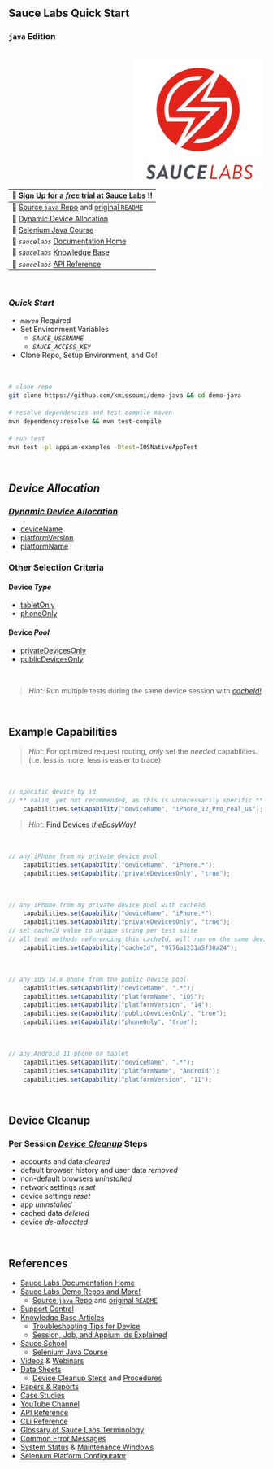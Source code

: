 

## Sauce Labs Quick Start

### `java` Edition

<br>
<img align="right" src="assets/logo_7.png">  



| :rocket: [Sign Up for a _free_ trial at Sauce Labs][00] :bangbang:        |
|:-------------------------------------------------------------------------|
| :page_facing_up: [Source `java` Repo][31] and [original `README`][32]    |
| :page_facing_up: [Dynamic Device Allocation][50]                         |
| :page_facing_up: [Selenium Java Course][40]                              |
| :page_facing_up: _`saucelabs`_ [Documentation Home][10]                  |
| :page_facing_up: _`saucelabs`_ [Knowledge Base][11]                      |
| :page_facing_up: _`saucelabs`_ [API Reference][12]                        |





&nbsp;

### _Quick Start_

- _`maven`_ Required
- Set Environment Variables
  - _`SAUCE_USERNAME`_
  - _`SAUCE_ACCESS_KEY`_
- Clone Repo, Setup Environment, and Go!

&nbsp;

```sh
# clone repo
git clone https://github.com/kmissoumi/demo-java && cd demo-java 

# resolve dependencies and test compile maven 
mvn dependency:resolve && mvn test-compile

# run test
mvn test -pl appium-examples -Dtest=IOSNativeAppTest

```

</br>

## _Device Allocation_

### _[Dynamic Device Allocation][50]_  

- [deviceName][51]
- [platformVersion][52]
- [platformName][53]
  


### Other Selection Criteria

#### Device _Type_

- [tabletOnly][54]
- [phoneOnly][55]

#### Device _Pool_

- [privateDevicesOnly][56]
- [publicDevicesOnly][57]

</br>

 > _Hint:_ Run multiple tests during the same device session with _[cacheId!][58]_

</br>


## Example Capabilities


> _Hint_: For optimized request routing, _only_ set the _needed_ capabilities.  
> (i.e. less is more, less is easier to trace)

</br>

```java
// specific device by id
// ** valid, yet not recommended, as this is unnecessarily specific **
    capabilities.setCapability("deviceName", "iPhone_12_Pro_real_us");
```

> _Hint_: [Find Devices _theEasyWay!_][200]

</br>

```java
// any iPhone from my private device pool
    capabilities.setCapability("deviceName", "iPhone.*");
    capabilities.setCapability("privateDevicesOnly", "true");
```

</br>

```java
// any iPhone from my private device pool with cacheId
    capabilities.setCapability("deviceName", "iPhone.*");
    capabilities.setCapability("privateDevicesOnly", "true");
// set cacheId value to unique string per test suite
// all test methods referencing this cacheId, will run on the same device
    capabilities.setCapability("cacheId", "9776a1231a5f30a24");
```

</br>

```java
// any iOS 14.x phone from the public device pool
    capabilities.setCapability("deviceName", ".*");
    capabilities.setCapability("platformName", "iOS");
    capabilities.setCapability("platformVersion", "14");
    capabilities.setCapability("publicDevicesOnly", "true");
    capabilities.setCapability("phoneOnly", "true");
```


</br>

```java
// any Android 11 phone or tablet
    capabilities.setCapability("deviceName", ".*");
    capabilities.setCapability("platformName", "Android");
    capabilities.setCapability("platformVersion", "11");
```

</br>




## Device Cleanup

### Per Session _[Device Cleanup][70]_ Steps

- accounts and data _cleared_
- default browser history and user data _removed_
- non-default browsers _uninstalled_
- network settings _reset_
- device settings _reset_
- app _uninstalled_
- cached data _deleted_
- device _de-allocated_

 </br>


## References

- [Sauce Labs Documentation Home][10]
- [Sauce Labs Demo Repos and More!][30]
  - [Source `java` Repo][31] and [original `README`][32]
- [Support Central][01]
- [Knowledge Base Articles][11]
  - [Troubleshooting Tips for Device][61]
  - [Session, Job, and Appium Ids Explained][62]
- [Sauce School][02]
  - [Selenium Java Course][40]
- [Videos][05] & [Webinars][06]
- [Data Sheets][03]
  - [Device Cleanup Steps][70] and [Procedures][71]
- [Papers & Reports][20]
- [Case Studies][21]
- [YouTube Channel][22]
- [API Reference][12]
- [CLi Reference][13]
- [Glossary of Sauce Labs Terminology][15]
- [Common Error Messages][16]
- [System Status][17] & [Maintenance Windows][18]
- [Selenium Platform Configurator][19]


&nbsp;


[00]: https://saucelabs.com/sign-up
[01]: https://support.saucelabs.com/hc/en-us
[02]: https://training.saucelabs.com
[03]: https://saucelabs.com/resources/data-sheets

[05]: https://saucelabs.com/resources/videos
[06]: https://saucelabs.com/resources/webinars

[10]: https://docs.saucelabs.com
[11]: https://support.saucelabs.com/hc/en-us#knowledge-base
[12]: https://docs.saucelabs.com/dev/api/#accessing-the-apis
[13]: https://docs.saucelabs.com/dev/cli

[15]: https://docs.saucelabs.com/dev/glossary
[16]: https://docs.saucelabs.com/dev/error-messages
[17]: https://status.saucelabs.com
[18]: https://docs.saucelabs.com/dev/data-center-maint
[19]: https://saucelabs.com/platform/platform-configurator#

[20]: https://saucelabs.com/resources/white-papers
[21]: https://saucelabs.com/resources/case-studies
[22]: https://www.youtube.com/user/saucelabs/videos

[30]: https://github.com/saucelabs-training
[31]: https://github.com/saucelabs-training/demo-java
[32]: //README2.md

[40]: https://training.saucelabs.com/SeleniumJava
[41]: https://training.saucelabs.com/seleniumpython

[50]: https://docs.saucelabs.com/mobile-apps/supported-devices/#dynamic-device-allocation
[51]: https://docs.saucelabs.com/dev/test-configuration-options/#devicename
[52]: https://docs.saucelabs.com/dev/test-configuration-options/#platformversion
[53]: https://docs.saucelabs.com/mobile-apps/automated-testing/appium/real-devices/#specifying-the-platformname
[54]: https://docs.saucelabs.com/dev/test-configuration-options/#tabletonly
[55]: https://docs.saucelabs.com/dev/test-configuration-options/#phoneonly
[56]: https://docs.saucelabs.com/dev/test-configuration-options/#privatedevicesonly
[57]: https://docs.saucelabs.com/dev/test-configuration-options/#publicdevicesonly
[58]: https://docs.saucelabs.com/dev/test-configuration-options/#cacheid

[61]: https://support.saucelabs.com/hc/en-us/sections/115000518514-RDC-Mobile-Application-Testing-Tips-and-Troubleshooting
[62]: https://support.saucelabs.com/hc/en-us/articles/360062316954-Session-ID-Job-ID-and-Appium-Session-ID-What-is-the-difference-

[70]: https://docs.saucelabs.com/mobile-apps/supported-devices/#real-device-cleaning
[71]: https://saucelabs.com/assets/19LV8PISelZ5na3uwghC1x/5e2846c6c4c4aed55e97db30a301f2b6/DS__Device_Cleanup_Procedure.pdf

[80]: https://docs.saucelabs.com/testrunner-toolkit/configuration/common-syntax/#mode
    "Test Runner Toolkit Common Syntax"
[81]: https://docs.saucelabs.com/testrunner-toolkit/ide-integrations/vscode
    "Test Runner Toolkit IDE Integration w/ Visual Studio Code"
[82]: https://docs.saucelabs.com/testrunner-toolkit
    "_saucectl_ Docs"
[83]: https://docs.saucelabs.com/testrunner-toolkit/saucectl
    "_saucectl_ CLI Reference"
[84]: https://docs.saucelabs.com/testrunner-toolkit/configuration/espresso
    "_saucectl_ YML Reference"

[200]: https://gist.github.com/kmissoumi/b54d5abc87658e8e30314175be2c61a5
    "Find Device Id, Details, and Availability _theEasyWay!_"

[500]: https://docs.saucelabs.com/visual/e2e-testing/setup
    "Getting Started with Sauce Visual"
[501]: https://github.com/saucelabs-training/demo-java/blob/dff5fd61b8e152efe59e4a8c9e75c644de4e51e0/selenium-junit4-examples/src/test/java/com/saucedemo/SimpleVisualE2ETest.java
 "Basic Visual E2E Test"
[505]: https://docs.saucelabs.com/visual/acct-team-mgmt/
    "Add Teams and Users"

